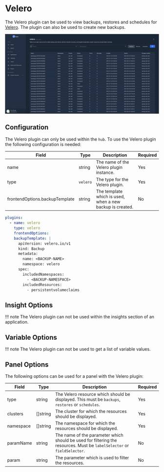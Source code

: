 # Velero

The Velero plugin can be used to view backups, restores and schedules for [Velero](https://velero.io). The plugin can also be used to create new backups.

![Velero](assets/velero.png)

## Configuration

The Velero plugin can only be used within the `hub`. To use the Velero plugin the following configuration is needed:

| Field | Type | Description | Required |
| ----- | ---- | ----------- | -------- |
| name | string | The name of the Velero plugin instance. | Yes |
| type | `velero` | The type for the Velero plugin. | Yes |
| frontendOptions.backupTemplate | string | The template which is used, when a new backup is created. | No |

```yaml
plugins:
  - name: velero
    type: velero
    frontendOptions:
    backupTemplate: |
      apiVersion: velero.io/v1
      kind: Backup
      metadata:
        name: <BACKUP-NAME>
        namespace: velero
      spec:
        includedNamespaces:
          - <BACKUP-NAMESPACE>
        includedResources:
          - persistentvolumeclaims
```

## Insight Options

!!! note
    The Velero plugin can not be used within the insights section of an application.

## Variable Options

!!! note
    The Velero plugin can not be used to get a list of variable values.

## Panel Options

The following options can be used for a panel with the Velero plugin:

| Field | Type | Description | Required |
| ----- | ---- | ----------- | -------- |
| type | string | The Velero resource which should be displayed. This must be `backups`, `restores` or `schedules`. | Yes |
| clusters | []string | The cluster for which the resources should be displayed. | Yes |
| namespace | []string | The namespace for which the resources should be displayed. | Yes |
| paramName | string | The name of the parameter which should be used for filtering the resources. Must be `labelSelector` or `fieldSelector`. | No |
| param | string | The parameter which is used to filter the resources. | No |
